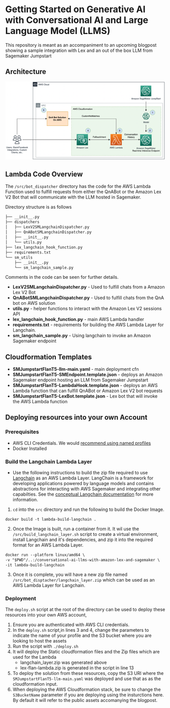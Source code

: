 # Getting Started on Generative AI with Conversational AI and Large Language Model (LLMS)

This repository is meant as an accompaniment to an upcoming blogpost showing a sample integration with Lex and an out of the box LLM from Sagemaker Jumpstart

## Architecture
![architectureDiagram](static/architectureDiagram.png)

## Lambda Code Overview
The `/src/bot_dispatcher` directory has the code for the AWS Lambda Function used to fulfill requests from either the QnABot or the Amazon Lex V2 Bot that will communicate with the LLM hosted in Sagemaker.

Directory structure is as follows
```
├── __init__.py
├── dispatchers
│   ├── LexV2SMLangchainDispatcher.py
│   ├── QnABotSMLangchainDispatcher.py
│   ├── __init__.py
│   └── utils.py
├── lex_langchain_hook_function.py
├── requirements.txt
└── sm_utils
    ├── __init__.py
    └── sm_langchain_sample.py
```
Comments in the code can be seen for further details.

* **LexV2SMLangchainDispatcher.py** - Used to fulfill chats from a Amazon Lex V2 Bot
* **QnABotSMLangchainDispatcher.py** - Used to fulfill chats from the QnA bot on AWS solution
* **utils.py** - helper functions to interact with the Amazon Lex V2 sessions API
* **lex_langchain_hook_function.py** - main AWS Lambda handler
* **requirements.txt** - requirements for building the AWS Lambda Layer for Langchain.
* **sm_langchain_sample.py** - Using langchain to invoke an Amazon Sagemaker endpoint

## Cloudformation Templates
* **SMJumpstartFlanT5-llm-main.yaml** - main deployment cfn
* **SMJumpstartFlanT5-SMEndpoint.template.json** - deploys an Amazon Sagemaker endpoint hosting an LLM from Sagemaker Jumpstart
* **SMJumpstartFlanT5-LambdaHook.template.json** - deploys an AWS Lambda function that can fulfill QnABot or Amazon Lex V2 bot requests
* **SMJumpstartFlanT5-LexBot.template.json** - Lex bot that will invoke the AWS Lambda function

## Deploying resources into your own Account

### Prerequisites
* AWS CLI Credentials. We would [recommend using named profiles](https://docs.aws.amazon.com/cli/latest/userguide/cli-configure-files.html#cli-configure-files-using-profiles)
* Docker Installed

### Build the Langchain Lambda Layer
* Use the following instructions to build the zip file required to use [Langchain](https://python.langchain.com/en/latest/index.html) as an AWS Lambda Layer. LangChain is a framework for developing applications powered by language models and contains abstractions for interacting with AWS Sagemaker and integrating other capabilties. See the [conceptual Langchain documentation](https://docs.langchain.com/docs/) for more information.


1. `cd` into the `src` directory and run the following to build the Docker Image.
```
docker build -t lambda-build-langchain .
```

2. Once the Image is built, run a container from it. It wil use the `/src/build_langchain_layer.sh` script to create a virtual environment, install Langchain and it's dependencies, and zip it into the required format for an AWS Lambda Layer.
```
docker run --platform linux/amd64 \
-v "$PWD"/..:/conversational-ai-llms-with-amazon-lex-and-sagemaker \
-it lambda-build-langchain
```

3. Once it is complete, you will have a new zip file named `/src/bot_disptacher/langchain_layer.zip` which can be used as an AWS Lambda Layer for Langchain.

### Deployment

The `deploy.sh` script at the root of the directory can be used to deploy these resources into your own AWS account,

1. Ensure you are authenticated with AWS CLI credentials.
2. In the `deploy.sh` script,in lines 3 and 4, change the parameters to indicate the name of your profile and the S3 bucket where you are looking to host the assets
3. Run the script with `./deploy.sh`
4. It will deploy the Static cloudformation files and the Zip files which are used for the Lambda
    - langchain_layer.zip was generated above
    - lex-flan-lambda.zip is generated in the script in line 13
5. To deploy the solution from these resources, copy the S3 URI where the `SMJumpstartFlanT5-llm-main.yaml` was deployed and use that as as the cloudformation input.
6. When deploying the AWS Cloudformation stack, be sure to change the `S3BucketName` parameter if you are deploying using the insturctions here. By default it will refer to the public assets accomanying the blogpost.

